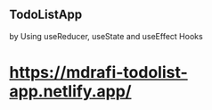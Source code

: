 ## TodoListApp
by Using useReducer, useState and useEffect Hooks

# https://mdrafi-todolist-app.netlify.app/

